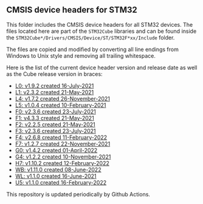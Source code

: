 ## CMSIS device headers for STM32

This folder includes the CMSIS device headers for all STM32 devices. The files
located here are part of the `STM32Cube` libraries and can be found inside the
`STM32Cube*/Drivers/CMSIS/Device/ST/STM32F*xx/Include` folder.

The files are copied and modified by converting all line endings from Windows to
Unix style and removing all trailing whitespace.

Here is the list of the current device header version and release date as well
as the Cube release version in braces:

- [L0: v1.9.2 created 16-July-2021](https://github.com/STMicroelectronics/STM32CubeL0)
- [L1: v2.3.2 created 21-May-2021](https://github.com/STMicroelectronics/STM32CubeL1)
- [L4: v1.7.2 created 26-November-2021](https://github.com/STMicroelectronics/STM32CubeL4)
- [L5: v1.0.4 created 10-February-2021](https://github.com/STMicroelectronics/STM32CubeL5)
- [F0: v2.3.6 created 23-July-2021](https://github.com/STMicroelectronics/STM32CubeF0)
- [F1: v4.3.3 created 21-May-2021](https://github.com/STMicroelectronics/STM32CubeF1)
- [F2: v2.2.5 created 21-May-2021](https://github.com/STMicroelectronics/STM32CubeF2)
- [F3: v2.3.6 created 23-July-2021](https://github.com/STMicroelectronics/STM32CubeF3)
- [F4: v2.6.8 created 11-February-2022](https://github.com/STMicroelectronics/STM32CubeF4)
- [F7: v1.2.7 created 22-November-2021](https://github.com/STMicroelectronics/STM32CubeF7)
- [G0: v1.4.2 created 01-April-2022](https://github.com/STMicroelectronics/STM32CubeG0)
- [G4: v1.2.2 created 10-November-2021](https://github.com/STMicroelectronics/STM32CubeG4)
- [H7: v1.10.2 created 12-February-2022](https://github.com/STMicroelectronics/STM32CubeH7)
- [WB: v1.11.0 created 08-June-2022](https://github.com/STMicroelectronics/STM32CubeWB)
- [WL: v1.1.0 created 16-June-2021](https://github.com/STMicroelectronics/STM32CubeWL)
- [U5: v1.1.0 created 16-February-2022](https://github.com/STMicroelectronics/STM32CubeU5)

This repository is updated periodically by Github Actions.
